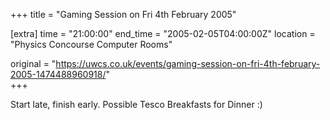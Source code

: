 +++
title = "Gaming Session on Fri 4th February 2005"

[extra]
time = "21:00:00"
end_time = "2005-02-05T04:00:00Z"
location = "Physics Concourse Computer Rooms"

original = "https://uwcs.co.uk/events/gaming-session-on-fri-4th-february-2005-1474488960918/"    
+++

Start late, finish early. Possible Tesco Breakfasts for Dinner :)

